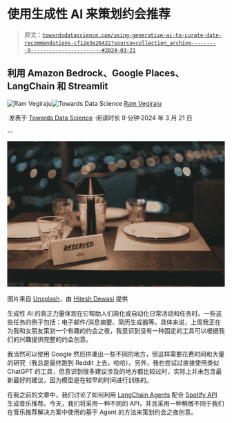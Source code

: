# 使用生成性 AI 来策划约会推荐

> 原文：[`towardsdatascience.com/using-generative-ai-to-curate-date-recommendations-cf12e3e26422?source=collection_archive---------9-----------------------#2024-03-21`](https://towardsdatascience.com/using-generative-ai-to-curate-date-recommendations-cf12e3e26422?source=collection_archive---------9-----------------------#2024-03-21)

## 利用 Amazon Bedrock、Google Places、LangChain 和 Streamlit

[](https://ram-vegiraju.medium.com/?source=post_page---byline--cf12e3e26422--------------------------------)![Ram Vegiraju](https://ram-vegiraju.medium.com/?source=post_page---byline--cf12e3e26422--------------------------------)[](https://towardsdatascience.com/?source=post_page---byline--cf12e3e26422--------------------------------)![Towards Data Science](https://towardsdatascience.com/?source=post_page---byline--cf12e3e26422--------------------------------) [Ram Vegiraju](https://ram-vegiraju.medium.com/?source=post_page---byline--cf12e3e26422--------------------------------)

·发表于 [Towards Data Science](https://towardsdatascience.com/?source=post_page---byline--cf12e3e26422--------------------------------) ·阅读时长 9 分钟·2024 年 3 月 21 日

--

![](img/723b9bde1d2f02b346a1c4e4347988b9.png)

图片来自 [Unsplash](https://unsplash.com/photos/white-ceramic-plate-on-brown-wooden-table-5JwBbnyZzfc)，由 [Hitesh Dewasi](https://unsplash.com/@iamhiteshdewasi) 提供

生成性 AI 的真正力量体现在它帮助人们简化或自动化日常活动和任务时。一些这些任务的例子包括：电子邮件/消息摘要、简历生成器等。具体来说，上周我正在为我和女朋友策划一个有趣的约会之夜，我意识到没有一种固定的工具可以根据我们的兴趣提供完整的约会创意。

我当然可以使用 Google 然后拼凑出一些不同的地方，但这样需要花费时间和大量的研究（我总是最终跑到 Reddit 上去，哈哈）。另外，我也尝试过直接使用类似 ChatGPT 的工具，但意识到很多建议涉及的地方都比较过时，实际上并未包含最新最好的建议，因为模型是在较早的时间进行训练的。

在我之前的文章中，我们讨论了如何利用 [LangChain Agents](https://python.langchain.com/docs/modules/agents/) 配合 [Spotify API](https://developer.spotify.com/documentation/web-api) 生成音乐推荐。今天，我们将采用一种不同的 API，并且采用一种稍微不同于我们在音乐推荐解决方案中使用的基于 Agent 的方法来策划约会之夜创意。

